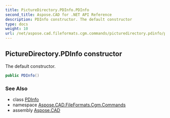 ```yaml
---
title: PictureDirectory.PDInfo.PDInfo
second_title: Aspose.CAD for .NET API Reference
description: PDInfo constructor. The default constructor
type: docs
weight: 10
url: /net/aspose.cad.fileformats.cgm.commands/picturedirectory.pdinfo/pdinfo/
---
```

## PictureDirectory.PDInfo constructor

The default constructor.

```csharp
public PDInfo()
```

### See Also

* class [PDInfo](../)
* namespace [Aspose.CAD.FileFormats.Cgm.Commands](../../picturedirectory.pdinfo/)
* assembly [Aspose.CAD](../../../)


